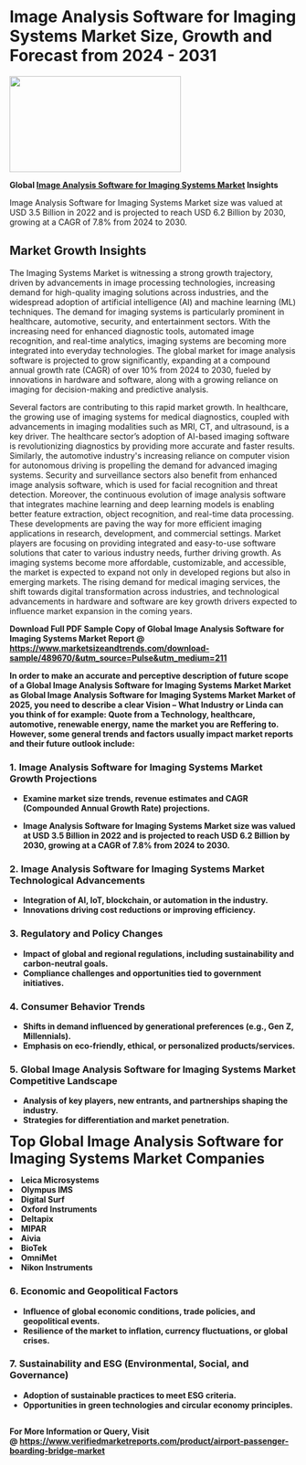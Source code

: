 <H1>Image Analysis Software for Imaging Systems Market Size, Growth and Forecast from 2024 - 2031</H1><img class="aligncenter size-medium wp-image-584254" src="https://thirdeyenews.in/wp-content/uploads/2024/09/Global-Market-Research-300x168.jpeg" alt="" width="300" height="168" /><p><strong>Global&nbsp;<a href="https://www.marketsizeandtrends.com/download-sample/489670/&amp;utm_source=Pulse&amp;utm_medium=211">Image Analysis Software for Imaging Systems Market</a> Insights</strong></p><p>Image Analysis Software for Imaging Systems Market size was valued at USD 3.5 Billion in 2022 and is projected to reach USD 6.2 Billion by 2030, growing at a CAGR of 7.8% from 2024 to 2030.</p><p><h2>Market Growth Insights</h2> <p>The Imaging Systems Market is witnessing a strong growth trajectory, driven by advancements in image processing technologies, increasing demand for high-quality imaging solutions across industries, and the widespread adoption of artificial intelligence (AI) and machine learning (ML) techniques. The demand for imaging systems is particularly prominent in healthcare, automotive, security, and entertainment sectors. With the increasing need for enhanced diagnostic tools, automated image recognition, and real-time analytics, imaging systems are becoming more integrated into everyday technologies. The global market for image analysis software is projected to grow significantly, expanding at a compound annual growth rate (CAGR) of over 10% from 2024 to 2030, fueled by innovations in hardware and software, along with a growing reliance on imaging for decision-making and predictive analysis.</p> <p><strong></strong></p> <p>Several factors are contributing to this rapid market growth. In healthcare, the growing use of imaging systems for medical diagnostics, coupled with advancements in imaging modalities such as MRI, CT, and ultrasound, is a key driver. The healthcare sector’s adoption of AI-based imaging software is revolutionizing diagnostics by providing more accurate and faster results. Similarly, the automotive industry's increasing reliance on computer vision for autonomous driving is propelling the demand for advanced imaging systems. Security and surveillance sectors also benefit from enhanced image analysis software, which is used for facial recognition and threat detection. Moreover, the continuous evolution of image analysis software that integrates machine learning and deep learning models is enabling better feature extraction, object recognition, and real-time data processing. These developments are paving the way for more efficient imaging applications in research, development, and commercial settings. Market players are focusing on providing integrated and easy-to-use software solutions that cater to various industry needs, further driving growth. As imaging systems become more affordable, customizable, and accessible, the market is expected to expand not only in developed regions but also in emerging markets. The rising demand for medical imaging services, the shift towards digital transformation across industries, and technological advancements in hardware and software are key growth drivers expected to influence market expansion in the coming years.</p> <p><strong></p><p><span class=""><strong>Download Full PDF Sample Copy of Global Image Analysis Software for Imaging Systems Market Report</strong> @ <a href="https://www.marketsizeandtrends.com/download-sample/489670/&amp;utm_source=Pulse&amp;utm_medium=211" target="_blank">https://www.marketsizeandtrends.com/download-sample/489670/&amp;utm_source=Pulse&amp;utm_medium=211</a></span></p><p>In order to make an accurate and perceptive description of future scope of a Global&nbsp;Image Analysis Software for Imaging Systems Market Market as Global&nbsp;Image Analysis Software for Imaging Systems Market Market of 2025, you need to describe a clear Vision &ndash; What Industry or Linda can you think of for example: Quote from a Technology, healthcare, automotive, renewable energy, name the market you are Reffering to. However, some general trends and factors usually impact market reports and their future outlook include:</p><h3>1.&nbsp;<strong>Image Analysis Software for Imaging Systems Market Growth Projections</strong></h3><ul><li>Examine market size trends, revenue estimates and CAGR (Compounded Annual Growth Rate) projections.</li><li><p>Image Analysis Software for Imaging Systems Market size was valued at USD 3.5 Billion in 2022 and is projected to reach USD 6.2 Billion by 2030, growing at a CAGR of 7.8% from 2024 to 2030.</p></li></ul><h3>2.&nbsp;<strong>Image Analysis Software for Imaging Systems Market Technological Advancements</strong></h3><ul><li>Integration of AI, IoT, blockchain, or automation in the industry.</li><li>Innovations driving cost reductions or improving efficiency.</li></ul><h3>3.&nbsp;<strong>Regulatory and Policy Changes</strong></h3><ul><li>Impact of global and regional regulations, including sustainability and carbon-neutral goals.</li><li>Compliance challenges and opportunities tied to government initiatives.</li></ul><h3>4.&nbsp;<strong>Consumer Behavior Trends</strong></h3><ul><li>Shifts in demand influenced by generational preferences (e.g., Gen Z, Millennials).</li><li>Emphasis on eco-friendly, ethical, or personalized products/services.</li></ul><h3>5.&nbsp;<strong>Global Image Analysis Software for Imaging Systems Market Competitive Landscape</strong></h3><ul><li>Analysis of key players, new entrants, and partnerships shaping the industry.</li><li>Strategies for differentiation and market penetration.</li></ul><p data-pm-slice="1 1 []"><span style="color: inherit; font-family: inherit; font-size: 25px;">Top Global Image Analysis Software for Imaging Systems Market Companies</span></p><div class="" data-test-id=""><p><li>Leica Microsystems</li><li> Olympus IMS</li><li> Digital Surf</li><li> Oxford Instruments</li><li> Deltapix</li><li> MIPAR</li><li> Aivia</li><li> BioTek</li><li> OmniMet</li><li> Nikon Instruments</li></p></div><h3>6.&nbsp;<strong>Economic and Geopolitical Factors</strong></h3><ul><li>Influence of global economic conditions, trade policies, and geopolitical events.</li><li>Resilience of the market to inflation, currency fluctuations, or global crises.</li></ul><h3>7.&nbsp;<strong>Sustainability and ESG (Environmental, Social, and Governance)</strong></h3><ul><li>Adoption of sustainable practices to meet ESG criteria.</li><li>Opportunities in green technologies and circular economy principles.</li></ul><h2><strong style="font-size: 14px;">For More Information or Query, Visit @&nbsp;</strong><a style="background-color: #ffffff; font-size: 14px;" href="https://www.marketsizeandtrends.com/report/image-analysis-software-for-imaging-systems-market/" target="_blank">https://www.verifiedmarketreports.com/product/airport-passenger-boarding-bridge-market</a></h2>
